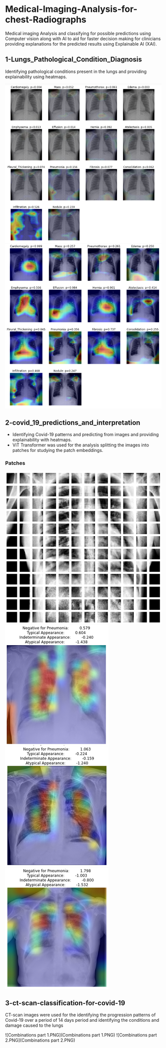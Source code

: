 # Medical-Imaging-Analysis-for-chest-Radiographs

Medical imaging Analysis and classifying for possible predictions using Computer vision along with AI to aid for faster decision making for clinicians providing explanations for the predicted results using Explainable AI (XAI).

## 1-Lungs_Pathological_Condition_Diagnosis
Identifying pathological conditions present in the lungs and providing explainability using heatmaps.

![Normal X-ray](000.PNG)
![X-ray Predictions](00000457_002.PNG)

## 2-covid_19_predictions_and_interpretation
- Identifying Covid-19 patterns and predicting from images and providing explainability with heatmaps.
- ViT Transformer was used for the analysis splitting the images into patches for studying the patch embeddings.

### Patches
![patches](patches.PNG)
![21](21.PNG)
![27](27.PNG)
![159](159.PNG)

## 3-ct-scan-classification-for-covid-19
CT-scan images were used for the identifying the progression patterns of Covid-19 over a period of 14 days period and identifying the conditions and damage caused to the lungs

![Combinations part 1.PNG](Combinations part 1.PNG)
![Combinations part 2.PNG](Combinations part 2.PNG)


